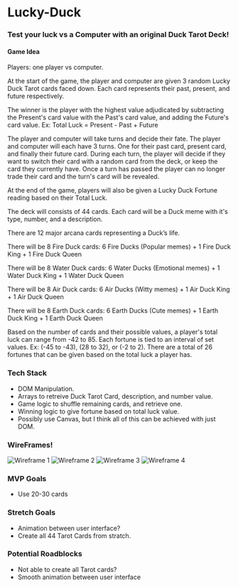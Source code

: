 # Lucky-Duck
### Test your luck vs a Computer with an original Duck Tarot Deck!

#### Game Idea
Players: one player vs computer.

At the start of the game, the player and computer are given 3 random Lucky Duck Tarot cards faced down.
Each card represents their past, present, and future respectively.

The winner is the player with the highest value adjudicated by subtracting the Present's card value with the Past's card value, and adding the Future's card value.
Ex: Total Luck = Present - Past + Future

The player and computer will take turns and decide their fate.
The player and computer will each have 3 turns. One for their past card, present card, and finally their future card.
During each turn, the player will decide if they want to switch their card with a random card from the deck, or keep the card they currently have.
Once a turn has passed the player can no longer trade their card and the turn's card will be revealed.

At the end of the game, players will also be given a Lucky Duck Fortune reading based on their Total Luck.

The deck will consists of 44 cards. Each card will be a Duck meme with it's type, number, and a description.

There are 12 major arcana cards representing a Duck’s life.

There will be 8 Fire Duck cards: 6 Fire Ducks (Popular memes) + 1 Fire Duck King + 1 Fire Duck Queen

There will be 8 Water Duck cards: 6 Water Ducks (Emotional memes) + 1 Water Duck King + 1 Water Duck Queen

There will be 8 Air Duck cards: 6 Air Ducks (Witty memes) + 1 Air Duck King + 1 Air Duck Queen

There will be 8 Earth Duck cards: 6 Earth Ducks (Cute memes) + 1 Earth Duck King + 1 Earth Duck Queen

Based on the number of cards and their possible values, a player's total luck can range from -42 to 85. 
Each fortune is tied to an interval of set values. 
Ex: (-45 to -43), (28 to 32), or (-2 to 2).
There are a total of 26 fortunes that can be given based on the total luck a player has.

### Tech Stack
* DOM Manipulation. 
* Arrays to retreive Duck Tarot Card, description, and number value.
* Game logic to shuffle remaining cards, and retrieve one. 
* Winning logic to give fortune based on total luck value. 
* Possibly use Canvas, but I think all of this can be achieved with just DOM.

### WireFrames!
![Wireframe 1](https://i.imgur.com/mLKepDe.png)
![Wireframe 2](https://i.imgur.com/5aEeo5B.png)
![Wireframe 3](https://i.imgur.com/vz0zU0i.png)
![Wireframe 4](https://i.imgur.com/4gGc9Tc.png)

### MVP Goals
* Use 20-30 cards

### Stretch Goals
* Animation between user interface?
* Create all 44 Tarot Cards from stratch.

### Potential Roadblocks
* Not able to create all Tarot cards?
* Smooth animation between user interface
